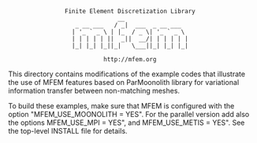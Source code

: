                     Finite Element Discretization Library
                                   __
                       _ __ ___   / _|  ___  _ __ ___
                      | '_ ` _ \ | |_  / _ \| '_ ` _ \
                      | | | | | ||  _||  __/| | | | | |
                      |_| |_| |_||_|   \___||_| |_| |_|

                               http://mfem.org

This directory contains modifications of the example codes that illustrate the
use of MFEM features based on ParMoonolith library for variational information 
transfer between non-matching meshes.

To build these examples, make sure that MFEM is configured with the option
"MFEM_USE_MOONOLITH = YES". 
For the parallel version add also the options MFEM_USE_MPI = YES", and 
MFEM_USE_METIS = YES". See the top-level INSTALL file for details.
